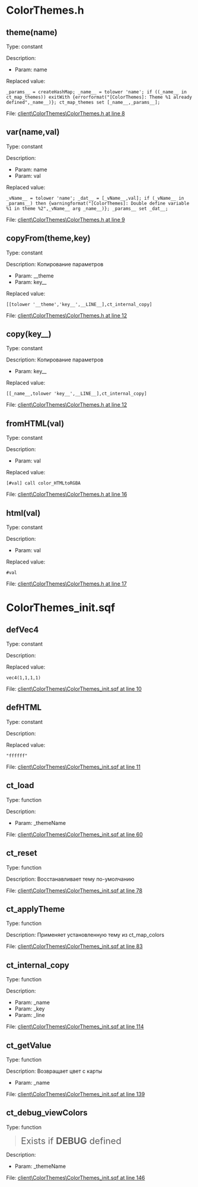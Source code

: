 # ColorThemes.h

## theme(name)

Type: constant

Description: 
- Param: name

Replaced value:
```sqf
_params__ = createHashMap; _name__ = tolower 'name'; if ((_name__ in ct_map_themes)) exitWith {errorformat("[ColorThemes]: Theme %1 already defined",_name__)}; ct_map_themes set [_name__,_params__];
```
File: [client\ColorThemes\ColorThemes.h at line 8](../../../Src/client/ColorThemes/ColorThemes.h#L8)
## var(name,val)

Type: constant

Description: 
- Param: name
- Param: val

Replaced value:
```sqf
_vName__ = tolower 'name'; _dat__ = [_vName__,val]; if (_vName__ in _params__) then {warningformat("[ColorThemes]: Double define variable %1 in theme %2",_vName__ arg _name__)}; _params__ set _dat__;
```
File: [client\ColorThemes\ColorThemes.h at line 9](../../../Src/client/ColorThemes/ColorThemes.h#L9)
## copyFrom(__theme,key__)

Type: constant

Description: Копирование параметров
- Param: __theme
- Param: key__

Replaced value:
```sqf
[[tolower '__theme','key__',__LINE__],ct_internal_copy]
```
File: [client\ColorThemes\ColorThemes.h at line 12](../../../Src/client/ColorThemes/ColorThemes.h#L12)
## copy(key__)

Type: constant

Description: Копирование параметров
- Param: key__

Replaced value:
```sqf
[[_name__,tolower 'key__',__LINE__],ct_internal_copy]
```
File: [client\ColorThemes\ColorThemes.h at line 12](../../../Src/client/ColorThemes/ColorThemes.h#L12)
## fromHTML(val)

Type: constant

Description: 
- Param: val

Replaced value:
```sqf
[#val] call color_HTMLtoRGBA
```
File: [client\ColorThemes\ColorThemes.h at line 16](../../../Src/client/ColorThemes/ColorThemes.h#L16)
## html(val)

Type: constant

Description: 
- Param: val

Replaced value:
```sqf
#val
```
File: [client\ColorThemes\ColorThemes.h at line 17](../../../Src/client/ColorThemes/ColorThemes.h#L17)
# ColorThemes_init.sqf

## defVec4

Type: constant

Description: 


Replaced value:
```sqf
vec4(1,1,1,1)
```
File: [client\ColorThemes\ColorThemes_init.sqf at line 10](../../../Src/client/ColorThemes/ColorThemes_init.sqf#L10)
## defHTML

Type: constant

Description: 


Replaced value:
```sqf
"ffffff"
```
File: [client\ColorThemes\ColorThemes_init.sqf at line 11](../../../Src/client/ColorThemes/ColorThemes_init.sqf#L11)
## ct_load

Type: function

Description: 
- Param: _themeName

File: [client\ColorThemes\ColorThemes_init.sqf at line 60](../../../Src/client/ColorThemes/ColorThemes_init.sqf#L60)
## ct_reset

Type: function

Description: Восстанавливает тему по-умолчанию


File: [client\ColorThemes\ColorThemes_init.sqf at line 78](../../../Src/client/ColorThemes/ColorThemes_init.sqf#L78)
## ct_applyTheme

Type: function

Description: Применяет установленную тему из ct_map_colors


File: [client\ColorThemes\ColorThemes_init.sqf at line 83](../../../Src/client/ColorThemes/ColorThemes_init.sqf#L83)
## ct_internal_copy

Type: function

Description: 
- Param: _name
- Param: _key
- Param: _line

File: [client\ColorThemes\ColorThemes_init.sqf at line 114](../../../Src/client/ColorThemes/ColorThemes_init.sqf#L114)
## ct_getValue

Type: function

Description: Возвращает цвет с карты
- Param: _name

File: [client\ColorThemes\ColorThemes_init.sqf at line 139](../../../Src/client/ColorThemes/ColorThemes_init.sqf#L139)
## ct_debug_viewColors

Type: function

> <font size="5">Exists if **DEBUG** defined</font>

Description: 
- Param: _themeName

File: [client\ColorThemes\ColorThemes_init.sqf at line 146](../../../Src/client/ColorThemes/ColorThemes_init.sqf#L146)
